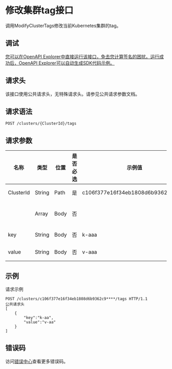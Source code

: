 # 修改集群tag接口

调用ModifyClusterTags修改当前Kubernetes集群的tag。

## 调试

[您可以在OpenAPI Explorer中直接运行该接口，免去您计算签名的困扰。运行成功后，OpenAPI Explorer可以自动生成SDK代码示例。](https://api.aliyun.com/#product=CS&api=ModifyClusterTags&type=ROA&version=2015-12-15)

## 请求头

该接口使用公共请求头，无特殊请求头。请参见公共请求参数文档。

## 请求语法

```
POST /clusters/{ClusterId}/tags 
```

## 请求参数

|名称|类型|位置|是否必选|示例值|描述|
|--|--|--|----|---|--|
|ClusterId|String|Path|是|c106f377e16f34eb1808d6b9362c9\*\*\*\*|集群ID。 |
| |Array|Body|否| |修改数据。 |
|key|String|Body|否|k-aaa|标签key。 |
|value|String|Body|否|v-aaa|标签值。 |

## 示例

请求示例

```
POST /clusters/c106f377e16f34eb1808d6b9362c9****/tags HTTP/1.1
公共请求头
[
    {
        "key":"k-aa",
        "value":"v-aa"
    }
]
```

## 错误码

访问[错误中心](https://error-center.aliyun.com/status/product/CS)查看更多错误码。

